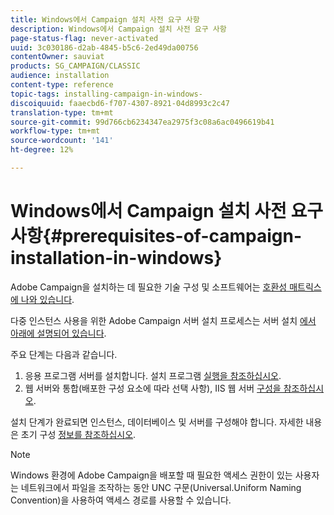 ```yaml
---
title: Windows에서 Campaign 설치 사전 요구 사항
description: Windows에서 Campaign 설치 사전 요구 사항
page-status-flag: never-activated
uuid: 3c030186-d2ab-4845-b5c6-2ed49da00756
contentOwner: sauviat
products: SG_CAMPAIGN/CLASSIC
audience: installation
content-type: reference
topic-tags: installing-campaign-in-windows-
discoiquuid: faaecbd6-f707-4307-8921-04d8993c2c47
translation-type: tm+mt
source-git-commit: 99d766cb6234347ea2975f3c08a6ac0496619b41
workflow-type: tm+mt
source-wordcount: '141'
ht-degree: 12%

---
```



# Windows에서 Campaign 설치 사전 요구 사항{#prerequisites-of-campaign-installation-in-windows}

Adobe Campaign을 설치하는 데 필요한 기술 구성 및 소프트웨어는 [호환성 매트릭스에 나와 있습니다](../../rn/using/compatibility-matrix.md).

다중 인스턴스 사용을 위한 Adobe Campaign 서버 설치 프로세스는 서버 설치 [에서 아래에 설명되어 있습니다](../../installation/using/installing-the-server.md).

주요 단계는 다음과 같습니다.

1. 응용 프로그램 서버를 설치합니다. 설치 프로그램 [실행을 참조하십시오](../../installation/using/installing-the-server.md#executing-the-installation-program).
1. 웹 서버와 통합(배포한 구성 요소에 따라 선택 사항), IIS 웹 서버 [구성을 참조하십시오](../../installation/using/integration-into-a-web-server-for-windows.md#configuring-the-iis-web-server).

설치 단계가 완료되면 인스턴스, 데이터베이스 및 서버를 구성해야 합니다. 자세한 내용은 초기 구성 [정보를 참조하십시오](../../installation/using/about-initial-configuration.md).

>[!NOTE]
>
>Windows 환경에 Adobe Campaign을 배포할 때 필요한 액세스 권한이 있는 사용자는 네트워크에서 파일을 조작하는 동안 UNC 구문(Universal.Uniform Naming Convention)을 사용하여 액세스 경로를 사용할 수 있습니다.

